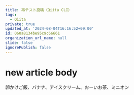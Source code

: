 ```yaml
---
title: 再テスト投稿（Qiita CLI）
tags:
  - Qiita
private: true
updated_at: '2024-08-04T16:16:52+09:00'
id: 060a8134be95c9c66661
organization_url_name: null
slide: false
ignorePublish: false
---
```

# new article body
卵かけご飯、バナナ、アイスクリーム、おーいお茶、ミニオン
